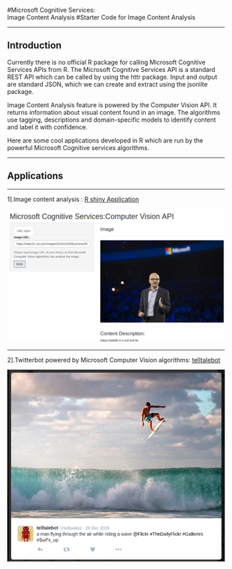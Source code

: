 #Microsoft Cognitive Services: <br> Image Content Analysis
#Starter Code for Image Content Analysis

***
## Introduction

  Currently there is no official R package for calling Microsoft Cognitive Services APIs from R. The Microsoft Cognitive Services API is a standard REST API which can be called by using the httr package. Input and output are standard JSON, which we can create and extract using the jsonlite package.

Image Content Analysis feature is powered by the Computer Vision API. It returns information about visual content found in an image. The algorithms use tagging, descriptions and domain-specific models to identify content and label it with confidence.

Here are some cool applications developed in R which are run by the powerful Microsoft Cognitive services algorithms.

***


## Applications
***
1].Image content analysis :
[R shiny Application ](https://jayendrashinde91.shinyapps.io/mscs_image_content/)

![MSCS_Image_Content_snapshot](/images/mscs_image_content.png)
***


2].Twitterbot powered by Microsoft Computer Vision algorithms:
[telltalebot](http://telltalebot.herokuapp.com/)



![telltalebot in action](/images/telltalebot_action.png)

